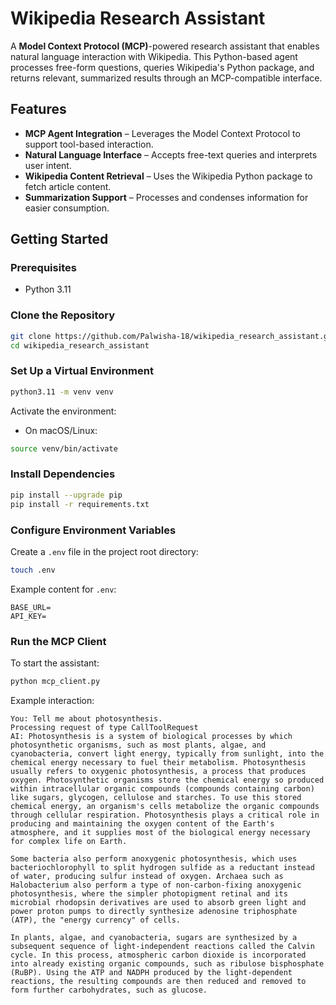 # Wikipedia Research Assistant

A **Model Context Protocol (MCP)**-powered research assistant that enables natural language interaction with Wikipedia. This Python-based agent processes free-form questions, queries Wikipedia's Python package, and returns relevant, summarized results through an MCP-compatible interface.

## Features

* **MCP Agent Integration** – Leverages the Model Context Protocol to support tool-based interaction.
* **Natural Language Interface** – Accepts free-text queries and interprets user intent.
* **Wikipedia Content Retrieval** – Uses the Wikipedia Python package to fetch article content.
* **Summarization Support** – Processes and condenses information for easier consumption.

## Getting Started

### Prerequisites

* Python 3.11

### Clone the Repository

```bash
git clone https://github.com/Palwisha-18/wikipedia_research_assistant.git
cd wikipedia_research_assistant
```

### Set Up a Virtual Environment

```bash
python3.11 -m venv venv
```

Activate the environment:
* On macOS/Linux:

```bash
source venv/bin/activate
```

### Install Dependencies

```bash
pip install --upgrade pip
pip install -r requirements.txt
```

### Configure Environment Variables

Create a `.env` file in the project root directory:

```bash
touch .env
```

Example content for `.env`:

```env
BASE_URL=
API_KEY=
```

### Run the MCP Client

To start the assistant:

```bash
python mcp_client.py
```

Example interaction:

```text
You: Tell me about photosynthesis.
Processing request of type CallToolRequest
AI: Photosynthesis is a system of biological processes by which photosynthetic organisms, such as most plants, algae, and cyanobacteria, convert light energy, typically from sunlight, into the chemical energy necessary to fuel their metabolism. Photosynthesis usually refers to oxygenic photosynthesis, a process that produces oxygen. Photosynthetic organisms store the chemical energy so produced within intracellular organic compounds (compounds containing carbon) like sugars, glycogen, cellulose and starches. To use this stored chemical energy, an organism's cells metabolize the organic compounds through cellular respiration. Photosynthesis plays a critical role in producing and maintaining the oxygen content of the Earth's atmosphere, and it supplies most of the biological energy necessary for complex life on Earth.

Some bacteria also perform anoxygenic photosynthesis, which uses bacteriochlorophyll to split hydrogen sulfide as a reductant instead of water, producing sulfur instead of oxygen. Archaea such as Halobacterium also perform a type of non-carbon-fixing anoxygenic photosynthesis, where the simpler photopigment retinal and its microbial rhodopsin derivatives are used to absorb green light and power proton pumps to directly synthesize adenosine triphosphate (ATP), the "energy currency" of cells.

In plants, algae, and cyanobacteria, sugars are synthesized by a subsequent sequence of light-independent reactions called the Calvin cycle. In this process, atmospheric carbon dioxide is incorporated into already existing organic compounds, such as ribulose bisphosphate (RuBP). Using the ATP and NADPH produced by the light-dependent reactions, the resulting compounds are then reduced and removed to form further carbohydrates, such as glucose.
```
